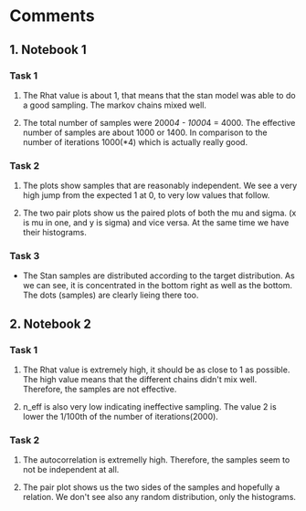 # Comments
## 1. Notebook 1
### Task 1

1. The Rhat value is about 1, that means that the stan model was able to do a good sampling. The markov chains mixed well.

2. The total number of samples were 2000*4 - 1000*4 = 4000. The effective number of samples are about 1000 or 1400. In comparison to the number of iterations 1000(*4) which is actually really good.

### Task 2

1. The plots show samples that are reasonably independent. We see a very high jump from the expected 1 at 0, to very low values that follow.

2. The two pair plots show us the paired plots of both the mu and sigma. (x is mu in one, and y is sigma) and vice versa. At the same time we have their histograms.


### Task 3

* The Stan samples are distributed according to the target distribution. As we can see, it is concentrated in the bottom right as well as the bottom. The dots (samples) are clearly lieing there too.

## 2. Notebook 2
### Task 1

1. The Rhat value is extremely high, it should be as close to 1 as possible. The high value means that the different chains didn't mix well. Therefore, the samples are not effective.

2. n_eff is also very low indicating ineffective sampling. The value 2 is lower the 1/100th of the number of iterations(2000).

### Task 2

1. The autocorrelation is extremelly high. Therefore, the samples seem to not be independent at all.

2. The pair plot shows us the two sides of the samples and hopefully a relation. We don't see also any random distribution, only the histograms.
